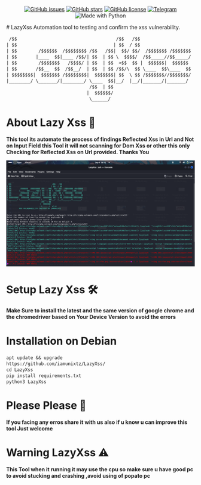<p align="center">
  <a href="https://github.com/iamunixtz/LazyXss/issues"><img src="https://img.shields.io/github/issues/iamunixtz/LazyXss.svg" alt="GitHub issues"></a>
  <a href="https://github.com/iamunixtz/Termux-Hydra/stargazers"><img src="https://img.shields.io/github/stars/iamunixtz/LazyXss.svg" alt="GitHub stars"></a>
  <a href="https://github.com/iamunixtz/LazyXss/blob/master/LICENSE"><img src="https://img.shields.io/github/license/iamunixtz/LazyXss.svg" alt="GitHub license"></a>
  <a href="https://t.me/+0pG--ix2p04xYmJk"><img src="https://img.shields.io/badge/Join%20Us%20On-Telegram-2599d2.svg" alt="Telegram"></a>
  <img src="https://img.shields.io/badge/Made%20with-Python-1f425f.svg" alt="Made with Python">
</p>
# LazyXss
Automation tool to testing and confirm the xss vulnerability.

```
 /$$                                     /$$   /$$                   
| $$                                    | $$  / $$                   
| $$        /$$$$$$  /$$$$$$$$ /$$   /$$|  $$/ $$/  /$$$$$$$ /$$$$$$$
| $$       |____  $$|____ /$$/| $$  | $$ \  $$$$/  /$$_____//$$_____/
| $$        /$$$$$$$   /$$$$/ | $$  | $$  >$$  $$ |  $$$$$$|  $$$$$$ 
| $$       /$$__  $$  /$$__/  | $$  | $$ /$$/\  $$ \____  $$\____  $$
| $$$$$$$$|  $$$$$$$ /$$$$$$$$|  $$$$$$$| $$  \ $$ /$$$$$$$//$$$$$$$/
|________/ \_______/|________/ \____  $$|__/  |__/|_______/|_______/ 
                               /$$  | $$                             
                              |  $$$$$$/                             
                               \______/

```

# About Lazy Xss 📝
**This tool its automate the process of findings Reflected Xss in Url and Not on Input Field this Tool it will not scanning for Dom Xss or other this only Checking for Reflected Xss on Url provided. Thanks You**

![Lazy XSS](lazyxss.png)

# Setup Lazy Xss 🛠
**Make Sure to install the latest and the same version of google chrome and the chromedriver based on Your Device Version to avoid the errors**

# Installation on Debian
```
apt update && upgrade
https://github.com/iamunixtz/LazyXss/
cd LazyXss
pip install requirements.txt
python3 LazyXss
```
# Please Please 🤧
**If you facing any erros share it with us also if u know u can improve this tool Just welcome**


# Warning LazyXss ⚠️
**This Tool when it running it may use the cpu so make sure u have good pc to avoid stucking and crashing ,avoid using of popato pc**

